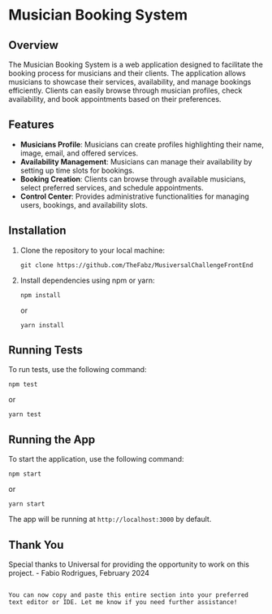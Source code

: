 # Musician Booking System

## Overview
The Musician Booking System is a web application designed to facilitate the booking process for musicians and their clients. The application allows musicians to showcase their services, availability, and manage bookings efficiently. Clients can easily browse through musician profiles, check availability, and book appointments based on their preferences.

## Features
- **Musicians Profile**: Musicians can create profiles highlighting their name, image, email, and offered services.
- **Availability Management**: Musicians can manage their availability by setting up time slots for bookings.
- **Booking Creation**: Clients can browse through available musicians, select preferred services, and schedule appointments.
- **Control Center**: Provides administrative functionalities for managing users, bookings, and availability slots.

## Installation
1. Clone the repository to your local machine:
   ```
   git clone https://github.com/TheFabz/MusiversalChallengeFrontEnd
   ```
2. Install dependencies using npm or yarn:
   ```
   npm install
   ```
   or
   ```
   yarn install
   ```

## Running Tests
To run tests, use the following command:
```
npm test
```
or
```
yarn test
```

## Running the App
To start the application, use the following command:
```
npm start
```
or
```
yarn start
```
The app will be running at `http://localhost:3000` by default.

## Thank You
Special thanks to Universal for providing the opportunity to work on this project. - Fabio Rodrigues, February 2024
```

You can now copy and paste this entire section into your preferred text editor or IDE. Let me know if you need further assistance!